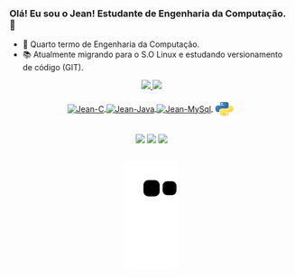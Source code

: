 ### Olá! Eu sou o Jean! Estudante de Engenharia da Computação. 👋

* 📑 Quarto termo de Engenharia da Computação.
* 📚 Atualmente migrando para o S.O Linux e estudando versionamento de código (GIT).

<div align="center">
  <a href="https://github.com/jeanalvesr">
  <img height="180em" src="https://github-readme-stats.vercel.app/api?username=jeanalvesr&show_icons=true&theme=dracula&include_all_commits=true&count_private=true"/>
     <img height="180em" src="https://github-readme-stats.vercel.app/api/top-langs/?username=jeanalvesr&layout=compact&langs_count=7&theme=dracula"/>
    
    
<div style="display: inline_block"><br>
  <img align="center" alt="Jean-C" height="30" width="40" src="https://img.shields.io/badge/C-00599C?style=for-the-badge&logo=c&logoColor=white">
  <img align="center" alt="Jean-Java" height="30" width="40" src="https://img.shields.io/badge/Java-ED8B00?style=for-the-badge&logo=java&logoColor=white">
  
  <img align="center" alt="Jean-MySql" height="30" width="40" src="https://img.shields.io/badge/MySQL-00000F?style=for-the-badge&logo=mysql&logoColor=white">
  
  
  <img align="center" alt="Jean-Python" height="30" width="40" src="https://raw.githubusercontent.com/devicons/devicon/master/icons/python/python-original.svg">
  
  
</div>
  
  ##
  
  <a href="https://www.instagram.com/jeanalvesrz" target="_blank"><img src="https://img.shields.io/badge/-Instagram-%23E4405F?style=for-the-badge&logo=instagram&logoColor=white" target="_blank"></a>
  <a href = "mailto:engjeanr@gmail.com"><img src="https://img.shields.io/badge/-Gmail-%23333?style=for-the-badge&logo=gmail&logoColor=white" target="_blank"></a>
  <a href="https://www.linkedin.com/in/jean-alves-705346149" target="_blank"><img src="https://img.shields.io/badge/-LinkedIn-%230077B5?style=for-the-badge&logo=linkedin&logoColor=white" target="_blank"></a> 
 ##
 ![Snake animation](https://github.com/jeanalvesr/jeanalvesr/blob/output/github-contribution-grid-snake.svg)    
</div>
